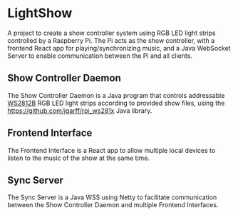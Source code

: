 # LightShow

A project to create a show controller system using RGB LED light strips controlled by a Raspberry Pi. The Pi acts as the show controller, with a frontend React app for playing/synchronizing music, and a Java WebSocket Server to enable communication between the Pi and all clients.

## Show Controller Daemon

The Show Controller Daemon is a Java program that controls addressable [WS2812B](https://www.amazon.com/dp/B01CDTECSG) RGB LED light strips according to provided show files, using the https://github.com/jgarff/rpi_ws281x Java library.

## Frontend Interface

The Frontend Interface is a React app to allow multiple local devices to listen to the music of the show at the same time.

## Sync Server

The Sync Server is a Java WSS using Netty to facilitate communication between the Show Controller Daemon and multiple Frontend Interfaces.
